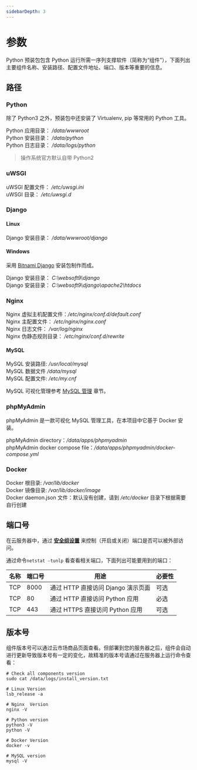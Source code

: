 ```yaml
---
sidebarDepth: 3
---
```


# 参数

Python 预装包包含 Python 运行所需一序列支撑软件（简称为“组件”），下面列出主要组件名称、安装路径、配置文件地址、端口、版本等重要的信息。

## 路径

### Python

除了 Python3 之外，预装包中还安装了 Virtualenv, pip 等常用的 Python 工具。

Python 应用目录： */data/wwwroot*  
Python 安装目录： */data/python*  
Python 日志目录： */data/logs/python*  

> 操作系统官方默认自带 Python2 

### uWSGI

uWSGI 配置文件： */etc/uwsgi.ini*  
uWSGI 目录： */etc/uwsgi.d*  

### Django

#### Linux

Django 安装目录： */data/wwwroot/django*  

#### Windows

采用 [Bitnami Django](https://bitnami.com/stack/django) 安装包制作而成。  

Django 安装目录： *C:\websoft9\django*  
Django 安装目录： *C:\websoft9\django\apache2\htdocs*  

### Nginx

Nginx 虚拟主机配置文件：*/etc/nginx/conf.d/default.conf*  
Nginx 主配置文件： */etc/nginx/nginx.conf*  
Nginx 日志文件： */var/log/nginx*  
Nginx 伪静态规则目录： */etc/nginx/conf.d/rewrite*

#### MySQL

MySQL 安装路径: */usr/local/mysql*  
MySQL 数据文件 */data/mysql*  
MySQL 配置文件: */etc/my.cnf*  

MySQL 可视化管理参考 [MySQL 管理](/zh/admin-mysql.md) 章节。

### phpMyAdmin

phpMyAdmin 是一款可视化 MySQL 管理工具，在本项目中它基于 Docker 安装。  

phpMyAdmin directory：*/data/apps/phpmyadmin*  
phpMyAdmin docker compose file：*/data/apps/phpmyadmin/docker-compose.yml* 

### Docker

Docker 根目录: */var/lib/docker*  
Docker 镜像目录: */var/lib/docker/image*   
Docker daemon.json 文件：默认没有创建，请到 */etc/docker* 目录下根据需要自行创建   

## 端口号

在云服务器中，通过 **[安全组设置](https://support.websoft9.com/docs/faq/zh/tech-instance.html)** 来控制（开启或关闭）端口是否可以被外部访问。 

通过命令`netstat -tunlp` 看查看相关端口，下面列出可能要用到的端口：

| 名称 | 端口号 | 用途 |  必要性 |
| --- | --- | --- | --- |
| TCP | 8000 | 通过 HTTP 直接访问 Django 演示页面 | 可选 |
| TCP | 80 | 通过 HTTP 直接访问 Python 应用 | 必选 |
| TCP | 443 | 通过 HTTPS 直接访问 Python 应用 | 可选 |

## 版本号

组件版本号可以通过云市场商品页面查看。但部署到您的服务器之后，组件会自动进行更新导致版本号有一定的变化，故精准的版本号请通过在服务器上运行命令查看：

```shell
# Check all components version
sudo cat /data/logs/install_version.txt

# Linux Version
lsb_release -a

# Nginx  Version
nginx -V

# Python version
python3 -V
python -V

# Docker Version
docker -v

# MySQL version
mysql -V
```